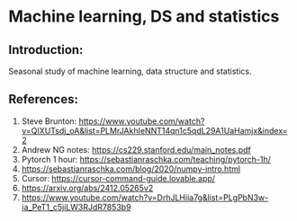 # Machine learning, DS and statistics

## Introduction:

Seasonal study of machine learning, data structure and statistics.

## References:

1. Steve Brunton: https://www.youtube.com/watch?v=QIXUTsdj_oA&list=PLMrJAkhIeNNT14qn1c5qdL29A1UaHamjx&index=2
2. Andrew NG notes: https://cs229.stanford.edu/main_notes.pdf
3. Pytorch 1 hour: https://sebastianraschka.com/teaching/pytorch-1h/
4. https://sebastianraschka.com/blog/2020/numpy-intro.html
5. Cursor: https://cursor-command-guide.lovable.app/
6. https://arxiv.org/abs/2412.05265v2
7. https://www.youtube.com/watch?v=DrhJLHiia7g&list=PLgPbN3w-ia_PeT1_c5jiLW3RJdR7853b9